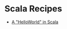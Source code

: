 # Scala Recipes

- [A "HelloWorld" in Scala](https://medium.com/@caiquerodrigues/scala-recipes-a-helloworld-in-scala-d578238cd7fe)